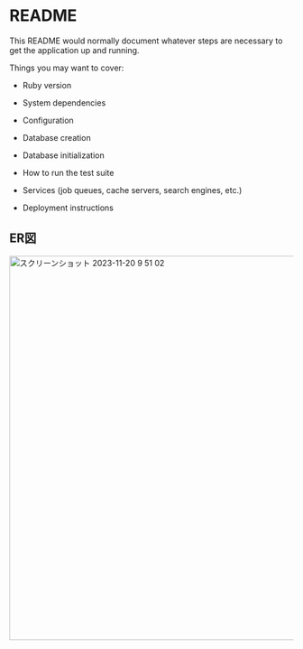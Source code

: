 # README

This README would normally document whatever steps are necessary to get the
application up and running.

Things you may want to cover:

* Ruby version

* System dependencies

* Configuration

* Database creation

* Database initialization

* How to run the test suite

* Services (job queues, cache servers, search engines, etc.)

* Deployment instructions

## ER図
<img width="681" alt="スクリーンショット 2023-11-20 9 51 02" src="https://github.com/Rizap-tomoki/RailsTraining/assets/128169244/963d8979-a833-4e64-be27-b2f677502708">
